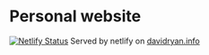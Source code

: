 # Personal website

[![Netlify Status](https://api.netlify.com/api/v1/badges/4b72dd9d-7c63-4845-84d8-0b7b4c3774f7/deploy-status)](https://app.netlify.com/sites/davidryan/deploys)
Served by netlify on [davidryan.info](https://www.davidryan.info)
